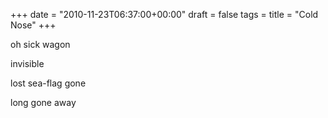 +++
date = "2010-11-23T06:37:00+00:00"
draft = false
tags = 
title = "Cold Nose"
+++
<p>oh sick wagon</p>&#13;
<p>invisible</p>&#13;
<p>lost sea-flag gone</p>&#13;
<p>long gone away</p> 